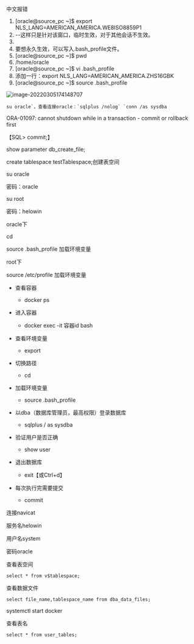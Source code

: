 中文报错

1. 
   [oracle@source_pc ~]$ export NLS_LANG=AMERICAN_AMERICA.WE8ISO8859P1
2. --这样只是针对该窗口，临时生效，对于其他会话不生效。
3. 
4. 要想永久生效，可以写入.bash_profile文件。
5. [oracle@source_pc ~]$ pwd
6. /home/oracle
7. [oracle@source_pc ~]$ vi .bash_profile
8. 添加一行：export NLS_LANG=AMERICAN_AMERICA.ZHS16GBK
9. [oracle@source_pc ~]$ source .bash_profile

![image-20220305174148707](C:\Users\hakuou\AppData\Roaming\Typora\typora-user-images\image-20220305174148707.png)

```
su oracle`，查看连接oracle：`sqlplus /nolog` `conn /as sysdba
```

ORA-01097: cannot shutdown while in a transaction - commit or rollback first

【SQL> commit;】

show parameter db_create_file;

create tablespace testTablespace;创建表空间







su oracle

密码：oracle

su root 

密码：helowin

oracle下

cd 

source .bash_profile 加载环境变量

root下

source /etc/profile 加载环境变量





* 查看容器
  * docker ps 
* 进入容器
  * docker exec -it 容器id bash 
* 查看环境变量
  * export
* 切换路径
  * cd
* 加载环境变量
  * source .bash_profile
* 以dba（数据库管理员，最高权限）登录数据库
  * sqlplus / as sysdba
* 验证用户是否正确
  * show user
* 退出数据库
  * exit【或Ctrl+d】

* 每次执行完需要提交
  * commit

连接navicat

服务名helowin

用户名system

密码oracle





查看表空间
```
select * from v$tablespace;
```
查看数据文件
```
select file_name,tablespace_name from dba_data_files;
```

systemctl start docker

查看表名

```select * from user_tables;```